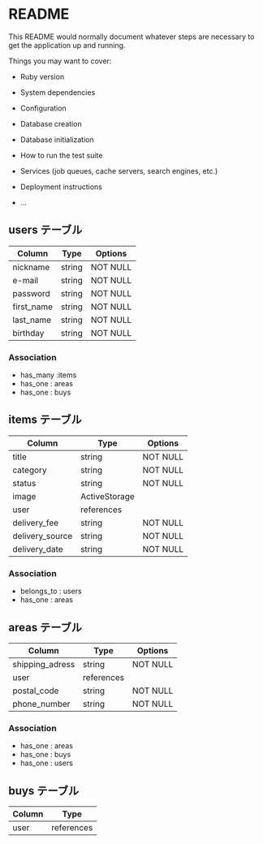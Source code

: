 # README

This README would normally document whatever steps are necessary to get the
application up and running.

Things you may want to cover:

* Ruby version

* System dependencies

* Configuration

* Database creation

* Database initialization

* How to run the test suite

* Services (job queues, cache servers, search engines, etc.)

* Deployment instructions

* ...
## users テーブル

| Column     | Type   | Options     |
| --------   | ------ | ----------- |
| nickname   | string |  NOT NULL   |
| e-mail     | string |  NOT NULL   |
| password   | string |  NOT NULL   |
| first_name | string |  NOT NULL   |
| last_name  | string |  NOT NULL   |
| birthday   | string |  NOT NULL   |


### Association

- has_many :items
- has_one : areas
- has_one : buys

## items テーブル

| Column          | Type           | Options     |
| --------------- | -------------  | ----------- |
|   title         |  string        |   NOT NULL  |
| category        |  string        |   NOT NULL  |
|   status        |  string        |   NOT NULL  |
|   image         | ActiveStorage  |
|    user         | references     | 
| delivery_fee    |  string        |   NOT NULL  |
| delivery_source |  string        |   NOT NULL  |
| delivery_date   |  string        |   NOT NULL  |

### Association

- belongs_to : users
- has_one : areas



## areas テーブル

| Column               | Type        | Options     |
| -----------------    | ----------- | ----------- |
|   shipping_adress    | string      |   NOT NULL  |
|   user               | references  |  
|   postal_code        | string      |   NOT NULL  |
|  phone_number        | string      |   NOT NULL  |

### Association

- has_one : areas
- has_one : buys
- has_one : users

## buys テーブル

| Column               | Type        | 
| -----------------    | ----------- | 
|   user               | references  |  


